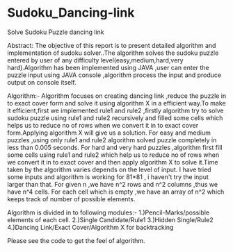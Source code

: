 Sudoku_Dancing-link
===================

Solve Sudoku Puzzle dancing link

Abstract:
The objective of this report is to present detailed algorithm and implementation of sudoku solver..The
algorithm solves the sudoku puzzle entered by user of any difficulty level(easy,medium,hard,very
hard).Algorithm has been implemented using JAVA ,user can enter the puzzle input using JAVA
console ,algorithm process the input and produce output on console itself.

Algorithm:-
Algorithm focuses on creating dancing link ,reduce the puzzle in to exact cover form and solve it using
algorithm X in a efficient way.To make it efficient,first we implemented rule1 and rule2 ,firstly
algorithm try to solve sudoku puzzle using rule1 and rule2 recursively and filled some cells which helps
us to reduce no of rows when we convert it in to exact cover form.Applying algorithm X will give us a
solution.
For easy and medium puzzles ,using only rule1 and rule2 algorithm solved puzzle completely in less
than 0.005 seconds.
For hard and very hard puzzles ,algorithm first fill some cells using rule1 and rule2 which help us to
reduce no of rows when we convert it in to exact cover and then apply algorithm X to solve it.Time
taken by the algorithm varies depends on the level of input.
I have tried some inputs and algorithm is working for 81*81 , i haven't try the input larger than that.
For given n ,we have n^2 rows and n^2 columns ,thus we have n^4 cells. For each cell which is
empty ,we have an array of n^2 which keeps track of number of possible elements.

Algorithm is divided in to following modules:-
1.)Pencil-Marks/possible elements of each cell.
2.)Single Candidate/Rule1
3.)Hidden Single/Rule2
4.)Dancing Link/Exact Cover/Algorithm X for backtracking

Please see the code to get the feel of algorithm.


